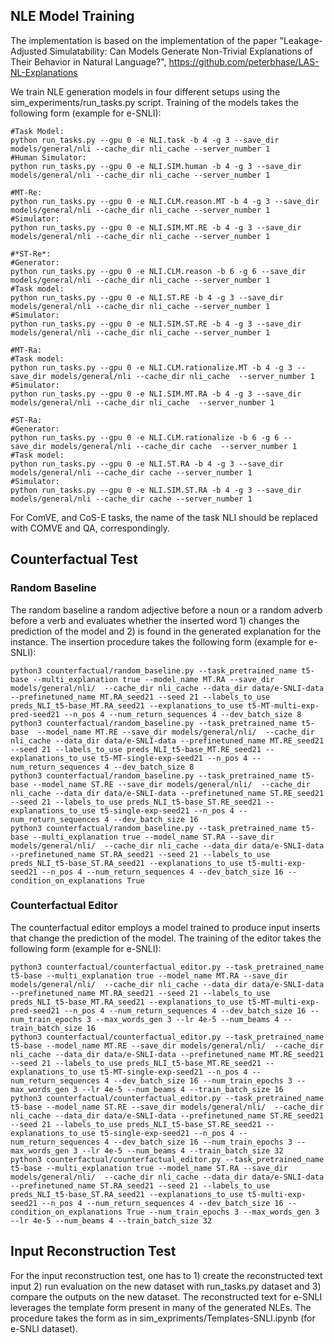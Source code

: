 

## NLE Model Training
The implementation is based on the implementation of the paper "Leakage-Adjusted Simulatability: Can Models Generate Non-Trivial Explanations of Their Behavior in Natural Language?", https://github.com/peterbhase/LAS-NL-Explanations

We train NLE generation models in four different setups using the sim_experiments/run_tasks.py script.
Training of the models takes the following form (example for e-SNLI):
```
#Task Model:
python run_tasks.py --gpu 0 -e NLI.task -b 4 -g 3 --save_dir models/general/nli --cache_dir nli_cache --server_number 1
#Human Simulator:
python run_tasks.py --gpu 0 -e NLI.SIM.human -b 4 -g 3 --save_dir models/general/nli --cache_dir nli_cache --server_number 1

#MT-Re: 
python run_tasks.py --gpu 0 -e NLI.CLM.reason.MT -b 4 -g 3 --save_dir models/general/nli --cache_dir nli_cache --server_number 1
#Simulator:
python run_tasks.py --gpu 0 -e NLI.SIM.MT.RE -b 4 -g 3 --save_dir models/general/nli --cache_dir nli_cache --server_number 1

#*ST-Re*: 
#Generator:
python run_tasks.py --gpu 0 -e NLI.CLM.reason -b 6 -g 6 --save_dir models/general/nli --cache_dir nli_cache --server_number 1
#Task model:
python run_tasks.py --gpu 0 -e NLI.ST.RE -b 4 -g 3 --save_dir models/general/nli --cache_dir nli_cache --server_number 1
#Simulator:
python run_tasks.py --gpu 0 -e NLI.SIM.ST.RE -b 4 -g 3 --save_dir models/general/nli --cache_dir nli_cache --server_number 1

#MT-Ra: 
#Task model:
python run_tasks.py --gpu 0 -e NLI.CLM.rationalize.MT -b 4 -g 3 --save_dir models/general/nli --cache_dir nli_cache  --server_number 1
#Simulator:
python run_tasks.py --gpu 0 -e NLI.SIM.MT.RA -b 4 -g 3 --save_dir models/general/nli --cache_dir nli_cache  --server_number 1

#ST-Ra: 
#Generator:
python run_tasks.py --gpu 0 -e NLI.CLM.rationalize -b 6 -g 6 --save_dir models/general/nli --cache_dir cache  --server_number 1
#Task model:
python run_tasks.py --gpu 0 -e NLI.ST.RA -b 4 -g 3 --save_dir models/general/nli --cache_dir cache --server_number 1
#Simulator:
python run_tasks.py --gpu 0 -e NLI.SIM.ST.RA -b 4 -g 3 --save_dir models/general/nli --cache_dir cache --server_number 1
```
For ComVE, and CoS-E tasks, the name of the task NLI should be replaced with COMVE and QA, correspondingly.

## Counterfactual Test

### Random Baseline

The random baseline a random adjective before a noun or a random adverb before a verb and evaluates whether the inserted word 1) changes the prediction of the model and 2) is found in the generated explanation for the instance.
The insertion procedure takes the following form (example for e-SNLI):

```
python3 counterfactual/random_baseline.py --task_pretrained_name t5-base --multi_explanation true --model_name MT.RA --save_dir models/general/nli/  --cache_dir nli_cache --data_dir data/e-SNLI-data --prefinetuned_name MT.RA_seed21 --seed 21 --labels_to_use preds_NLI_t5-base_MT.RA_seed21 --explanations_to_use t5-MT-multi-exp-pred-seed21 --n_pos 4 --num_return_sequences 4 --dev_batch_size 8
python3 counterfactual/random_baseline.py --task_pretrained_name t5-base  --model_name MT.RE --save_dir models/general/nli/  --cache_dir nli_cache --data_dir data/e-SNLI-data --prefinetuned_name MT.RE_seed21 --seed 21 --labels_to_use preds_NLI_t5-base_MT.RE_seed21 --explanations_to_use t5-MT-single-exp-seed21 --n_pos 4 --num_return_sequences 4 --dev_batch_size 8
python3 counterfactual/random_baseline.py --task_pretrained_name t5-base --model_name ST.RE --save_dir models/general/nli/  --cache_dir nli_cache --data_dir data/e-SNLI-data --prefinetuned_name ST.RE_seed21 --seed 21 --labels_to_use preds_NLI_t5-base_ST.RE_seed21 --explanations_to_use t5-single-exp-seed21 --n_pos 4 --num_return_sequences 4 --dev_batch_size 16
python3 counterfactual/random_baseline.py --task_pretrained_name t5-base --multi_explanation true --model_name ST.RA --save_dir models/general/nli/  --cache_dir nli_cache --data_dir data/e-SNLI-data --prefinetuned_name ST.RA_seed21 --seed 21 --labels_to_use preds_NLI_t5-base_ST.RA_seed21 --explanations_to_use t5-multi-exp-seed21 --n_pos 4 --num_return_sequences 4 --dev_batch_size 16 --condition_on_explanations True
```

### Counterfactual Editor

The counterfactual editor employs a model trained to produce input inserts that change the prediction of the model.
The training of the editor takes the following form (example for e-SNLI):

```
python3 counterfactual/counterfactual_editor.py --task_pretrained_name t5-base --multi_explanation true --model_name MT.RA --save_dir models/general/nli/  --cache_dir nli_cache --data_dir data/e-SNLI-data --prefinetuned_name MT.RA_seed21 --seed 21 --labels_to_use preds_NLI_t5-base_MT.RA_seed21 --explanations_to_use t5-MT-multi-exp-pred-seed21 --n_pos 4 --num_return_sequences 4 --dev_batch_size 16 --num_train_epochs 3 --max_words_gen 3 --lr 4e-5 --num_beams 4 --train_batch_size 16 
python3 counterfactual/counterfactual_editor.py --task_pretrained_name t5-base --model_name MT.RE --save_dir models/general/nli/  --cache_dir nli_cache --data_dir data/e-SNLI-data --prefinetuned_name MT.RE_seed21 --seed 21 --labels_to_use preds_NLI_t5-base_MT.RE_seed21 --explanations_to_use t5-MT-single-exp-seed21 --n_pos 4 --num_return_sequences 4 --dev_batch_size 16 --num_train_epochs 3 --max_words_gen 3 --lr 4e-5 --num_beams 4 --train_batch_size 16 
python3 counterfactual/counterfactual_editor.py --task_pretrained_name t5-base --model_name ST.RE --save_dir models/general/nli/  --cache_dir nli_cache --data_dir data/e-SNLI-data --prefinetuned_name ST.RE_seed21 --seed 21 --labels_to_use preds_NLI_t5-base_ST.RE_seed21 --explanations_to_use t5-single-exp-seed21 --n_pos 4 --num_return_sequences 4 --dev_batch_size 16 --num_train_epochs 3 --max_words_gen 3 --lr 4e-5 --num_beams 4 --train_batch_size 32 
python3 counterfactual/counterfactual_editor.py --task_pretrained_name t5-base --multi_explanation true --model_name ST.RA --save_dir models/general/nli/  --cache_dir nli_cache --data_dir data/e-SNLI-data --prefinetuned_name ST.RA_seed21 --seed 21 --labels_to_use preds_NLI_t5-base_ST.RA_seed21 --explanations_to_use t5-multi-exp-seed21 --n_pos 4 --num_return_sequences 4 --dev_batch_size 16 --condition_on_explanations True --num_train_epochs 3 --max_words_gen 3 --lr 4e-5 --num_beams 4 --train_batch_size 32
```

## Input Reconstruction Test
For the input reconstruction test, one has to 1) create the reconstructed text input 2) run evaluation on the new dataset with run_tasks.py dataset and 3) compare the outputs on the new dataset. The reconstructed text for e-SNLI leverages the template form present in many of the generated NLEs. The procedure takes the form as in sim_expriments/Templates-SNLI.ipynb (for e-SNLI dataset).